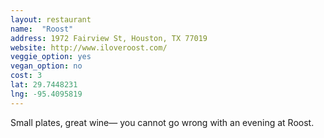 ```yaml
---
layout: restaurant
name:  "Roost"
address: 1972 Fairview St, Houston, TX 77019
website: http://www.iloveroost.com/
veggie_option: yes
vegan_option: no
cost: 3
lat: 29.7448231
lng: -95.4095819
---
```


Small plates, great wine— you cannot go wrong with an evening at Roost.
